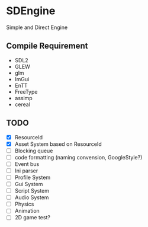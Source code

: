 # SDEngine
Simple and Direct Engine

## Compile Requirement
- SDL2
- GLEW
- glm
- ImGui
- EnTT
- FreeType
- assimp
- cereal

## TODO
- [X] ResourceId
- [X] Asset System based on ResourceId
- [ ] Blocking queue
- [ ] code formatting (naming convension, GoogleStyle?)
- [ ] Event bus
- [ ] Ini parser
- [ ] Profile System
- [ ] Gui System
- [ ] Script System
- [ ] Audio System
- [ ] Physics
- [ ] Animation
- [ ] 2D game test?
